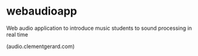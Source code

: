 # webaudioapp
Web audio application to introduce music students to sound processing in real time

(audio.clementgerard.com)
